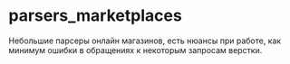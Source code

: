 # parsers_marketplaces
Небольшие парсеры онлайн магазинов, есть нюансы при работе, как минимум ошибки в обращениях к некоторым запросам верстки.
